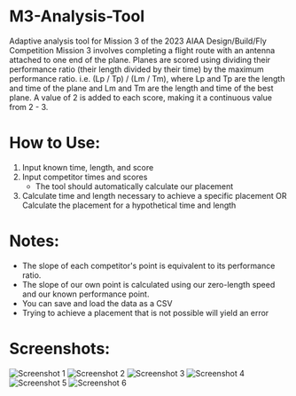 # M3-Analysis-Tool
Adaptive analysis tool for Mission 3 of the 2023 AIAA Design/Build/Fly Competition
Mission 3 involves completing a flight route with an antenna attached to one end of the plane.
Planes are scored using dividing their performance ratio (their length divided by their time) by the maximum performance ratio.
i.e. (Lp / Tp) / (Lm / Tm), where Lp and Tp are the length and time of the plane and Lm and Tm are the length and time of the best plane.
A value of 2 is added to each score, making it a continuous value from 2 - 3.

# How to Use:
1. Input known time, length, and score
2. Input competitor times and scores
   * The tool should automatically calculate our placement
3. Calculate time and length necessary to achieve a specific placement OR
   Calculate the placement for a hypothetical time and length

# Notes:
- The slope of each competitor's point is equivalent to its performance ratio.
- The slope of our own point is calculated using our zero-length speed and our known performance point.
- You can save and load the data as a CSV
- Trying to achieve a placement that is not possible will yield an error

# Screenshots:
![Screenshot 1](./screenshots/ss1)
![Screenshot 2](./screenshots/ss2)
![Screenshot 3](./screenshots/ss3)
![Screenshot 4](./screenshots/ss4)
![Screenshot 5](./screenshots/ss5)
![Screenshot 6](./screenshots/ss6)
